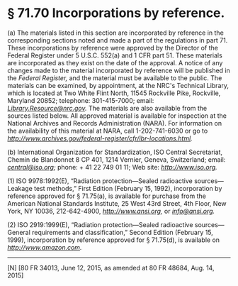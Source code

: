 # § 71.70   Incorporations by reference.

(a) The materials listed in this section are incorporated by reference in the corresponding sections noted and made a part of the regulations in part 71. These incorporations by reference were approved by the Director of the Federal Register under 5 U.S.C. 552(a) and 1 CFR part 51. These materials are incorporated as they exist on the date of the approval. A notice of any changes made to the material incorporated by reference will be published in the _Federal Register,_ and the material must be available to the public. The materials can be examined, by appointment, at the NRC's Technical Library, which is located at Two White Flint North, 11545 Rockville Pike, Rockville, Maryland 20852; telephone: 301-415-7000; email: *Library.Resource@nrc.gov.* The materials are also available from the sources listed below. All approved material is available for inspection at the National Archives and Records Administration (NARA). For information on the availability of this material at NARA, call 1-202-741-6030 or go to *http://www.archives.gov/federal-register/cfr/ibr-locations.html.*

(b) International Organization for Standardization, ISO Central Secretariat, Chemin de Blandonnet 8 CP 401, 1214 Vernier, Geneva, Switzerland; email: *central@iso.org;* phone: + 41 22 749 01 11; Web site: *http://www.iso.org.*

(1) ISO 9978:1992(E), “Radiation protection—Sealed radioactive sources—Leakage test methods,” First Edition (February 15, 1992), incorporation by reference approved for § 71.75(a), is available for purchase from the American National Standards Institute, 25 West 43rd Street, 4th Floor, New York, NY 10036, 212-642-4900, *http://www.ansi.org,* or *info@ansi.org.*

(2) ISO 2919:1999(E), “Radiation protection—Sealed radioactive sources—General requirements and classification,” Second Edition (February 15, 1999), incorporation by reference approved for § 71.75(d), is available on *http://www.amazon.com.*


---

[N] [80 FR 34013, June 12, 2015, as amended at 80 FR 48684, Aug. 14, 2015]




